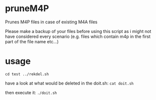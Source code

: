 # pruneM4P
Prunes M4P files in case of existing M4A files

Please make a backup of your files before using this script as i might not have considered every scenario (e.g. files which contain m4p in the first part of the file name etc...)

# usage
`
cd test
../rekdel.sh
`

have a look at what would be deleted in the doit.sh:
`
cat doit.sh
`

then execute it:
`
./doit.sh
`

